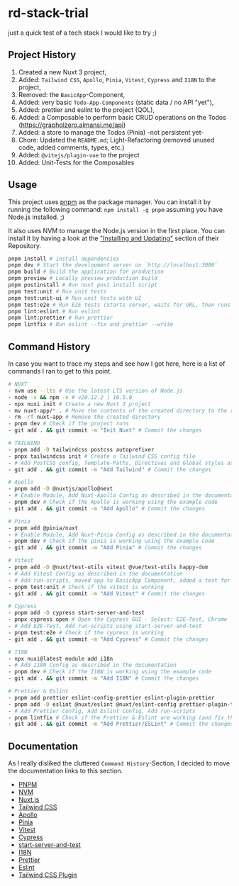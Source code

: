 # rd-stack-trial

just a quick test of a tech stack I would like to try ;)

## Project History

1. Created a new Nuxt 3 project,
1. Added: `Tailwind CSS`, `Apollo`, `Pinia`, `Vitest`, `Cypress` and `I18N` to the project,
1. Removed: the `BasicApp`-Component,
1. Added: very basic `Todo-App-Components` (static data / no API "yet"),
1. Added: prettier and eslint to the project (QOL),
1. Added: a Composable to perform basic CRUD operations on the Todos (https://graphqlzero.almansi.me/api)
1. Added: a store to manage the Todos (Pinia) -not persistent yet-
1. Chore: Updated the `README.md`; Light-Refactoring (removed unused code, added comments, types, etc.)
1. Added: `@vitejs/plugin-vue` to the project
1. Added: Unit-Tests for the Composables

## Usage

This project uses [pnpm](https://pnpm.io/) as the package manager. You can install it by running the following command:
`npm install -g pnpm` assuming you have Node.js installed. ;)

It also uses NVM to manage the Node.js version in the first place. You can install it by having a look at the ["Installing and Updating"](https://github.com/nvm-sh/nvm?tab=readme-ov-file#installing-and-updating) section of their Repository.

```bash
pnpm install # install dependencies
pnpm dev # Start the development server on `http://localhost:3000`
pnpm build # Build the application for production
pnpm preview # Locally preview production build
pnpm postinstall # Run nuxt post install script
pnpm test:unit # Run unit tests
pnpm test:unit-ui # Run unit tests with UI
pnpm test:e2e # Run E2E tests (Starts server, waits for URL, then runs test command; when the tests end, shuts down server)
pnpm lint:eslint # Run eslint
pnpm lint:prettier # Run prettier
pnpm lintfix # Run eslint --fix and prettier --write
```

## Command History

In case you want to trace my steps and see how I got here, here is a list of commands I ran to get to this point.

```bash
# NUXT
- nvm use --lts # Use the latest LTS version of Node.js
- node -v && npm -v # v20.12.2 | 10.5.0
- npx nuxi init # Create a new Nuxt 3 project
- mv nuxt-app/* . # Move the contents of the created directory to the root
- rm -rf nuxt-app # Remove the created directory
- pnpm dev # Check if the project runs
- git add . && git commit -m "Init Nuxt" # Commit the changes

# TAILWIND
- pnpm add -D tailwindcss postcss autoprefixer
- pnpx tailwindcss init # Create a Tailwind CSS config file
- # Add PostCSS config, Template-Paths, Directives and Global styles as described in the documentation
- git add . && git commit -m "Add Tailwind" # Commit the changes

# Apollo
- pnpm add -D @nuxtjs/apollo@next
- # Enable Module, Add Nuxt-Apollo Config as described in the documentation
- pnpm dev # Check if the Apollo is working using the example code
- git add . && git commit -m "Add Apollo" # Commit the changes

# Pinia
- pnpm add @pinia/nuxt
- # Enable Module, Add Nuxt-Pinia Config as described in the documentation
- pnpm dev # Check if the pinia is working using the example code
- git add . && git commit -m "Add Pinia" # Commit the changes

# Vitest
- pnpm add -D @nuxt/test-utils vitest @vue/test-utils happy-dom
- # Add Vitest Config as described in the documentation
- # Add run-scripts, moved app to BasicApp Component, added a test for to check if the tests are working
- pnpm test:unit # Check if the vitest is working
- git add . && git commit -m "Add Vitest" # Commit the changes

# Cypress
- pnpm add -D cypress start-server-and-test
- pnpx cypress open # Open the Cypress GUI - Select: E2E-Test, Chrome
- # Add E2E-Test, Add run-scripts using start-server-and-test
- pnpm test:e2e # Check if the cypress is working
- git add . && git commit -m "Add Cypress" # Commit the changes

# I18N
- npx nuxi@latest module add i18n
- # Add I18N Config as described in the documentation
- pnpm dev # Check if the I18N is working using the example code
- git add . && git commit -m "Add I18N" # Commit the changes

# Prettier & Eslint
- pnpm add prettier eslint-config-prettier eslint-plugin-prettier
- pnpm add -D eslint @nuxt/eslint @nuxt/eslint-config prettier-plugin-tailwindcss
- # Add Prettier Config, Add Eslint Config, Add run-scripts
- pnpm lintfix # Check if the Prettier & Eslint are working (and fix things :P)
- git add . && git commit -m "Add Prettier/ESLint" # Commit the changes
```

## Documentation

As I really disliked the cluttered `Command History`-Section, I decided to move the documentation links to this section.

- [PNPM](https://pnpm.io/installation)
- [NVM](https://github.com/nvm-sh/nvm/blob/master/README.md)
- [Nuxt.js](https://nuxt.com/docs/getting-started/installation)
- [Tailwind CSS](https://tailwindcss.com/docs/guides/nuxtjs)
- [Apollo](https://apollo.vuejs.org/guide/apollo/)
- [Pinia](https://pinia.vuejs.org/ssr/nuxt.html)
- [Vitest](https://nuxt.com/docs/getting-started/testing)
- [Cypress](https://docs.cypress.io/guides/component-testing/vue/overview)
- [start-server-and-test](https://github.com/bahmutov/start-server-and-test)
- [I18N](https://i18n.nuxtjs.org/docs/getting-started)
- [Prettier](https://prettier.io/docs/en/install.html)
- [Eslint](https://eslint.nuxt.com/packages/config)
- [Tailwind CSS Plugin](https://tailwindcss.com/blog/automatic-class-sorting-with-prettier)

```

```
